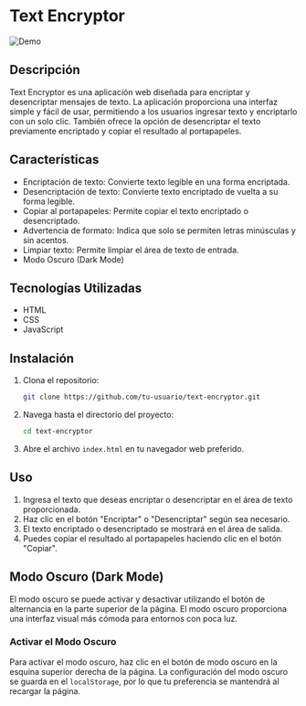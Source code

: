 # Text Encryptor
![Demo](https://github.com/user-attachments/assets/c4fdc482-48e5-4991-bb11-39efa0a35dcf)
## Descripción
Text Encryptor es una aplicación web diseñada para encriptar y desencriptar mensajes de texto. La aplicación proporciona una interfaz simple y fácil de usar, permitiendo a los usuarios ingresar texto y encriptarlo con un solo clic. También ofrece la opción de desencriptar el texto previamente encriptado y copiar el resultado al portapapeles.

## Características
- Encriptación de texto: Convierte texto legible en una forma encriptada.
- Desencriptación de texto: Convierte texto encriptado de vuelta a su forma legible.
- Copiar al portapapeles: Permite copiar el texto encriptado o desencriptado.
- Advertencia de formato: Indica que solo se permiten letras minúsculas y sin acentos.
- Limpiar texto: Permite limpiar el área de texto de entrada.
- Modo Oscuro (Dark Mode)

## Tecnologías Utilizadas
- HTML
- CSS
- JavaScript

## Instalación

1. Clona el repositorio:
    ```sh
    git clone https://github.com/tu-usuario/text-encryptor.git
    ```
2. Navega hasta el directorio del proyecto:
    ```sh
    cd text-encryptor
    ```
3. Abre el archivo `index.html` en tu navegador web preferido.

## Uso

1. Ingresa el texto que deseas encriptar o desencriptar en el área de texto proporcionada.
2. Haz clic en el botón "Encriptar" o "Desencriptar" según sea necesario.
3. El texto encriptado o desencriptado se mostrará en el área de salida.
4. Puedes copiar el resultado al portapapeles haciendo clic en el botón "Copiar".

## Modo Oscuro (Dark Mode)

El modo oscuro se puede activar y desactivar utilizando el botón de alternancia en la parte superior de la página. El modo oscuro proporciona una interfaz visual más cómoda para entornos con poca luz.

### Activar el Modo Oscuro
Para activar el modo oscuro, haz clic en el botón de modo oscuro en la esquina superior derecha de la página. La configuración del modo oscuro se guarda en el `localStorage`, por lo que tu preferencia se mantendrá al recargar la página.

